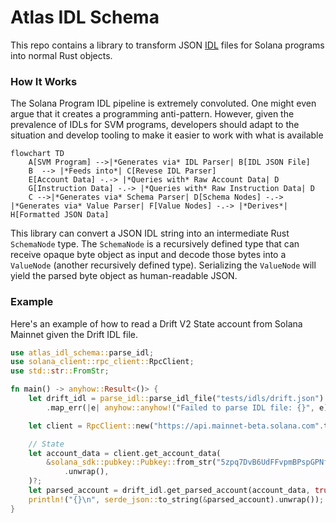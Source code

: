 # Atlas IDL Schema

This repo contains a library to transform JSON [IDL](https://en.wikipedia.org/wiki/Interface_description_language) files for Solana programs into normal Rust objects.

### How It Works
The Solana Program IDL pipeline is extremely convoluted. One might even argue that it creates a programming anti-pattern. However, given the prevalence of IDLs for SVM programs, developers should adapt to the situation and develop tooling to make it easier to work with what is available

```mermaid
flowchart TD
    A[SVM Program] -->|*Generates via* IDL Parser| B[IDL JSON File]
    B  --> |*Feeds into*| C[Revese IDL Parser]
    E[Account Data] -.-> |*Queries with* Raw Account Data| D 
    G[Instruction Data] -.-> |*Queries with* Raw Instruction Data| D
    C -->|*Generates via* Schema Parser| D[Schema Nodes] -.-> |*Generates via* Value Parser| F[Value Nodes] -.-> |*Derives*| H[Formatted JSON Data]  
```

This library can convert a JSON IDL string into an intermediate Rust `SchemaNode` type. The `SchemaNode` is a recursively defined type that can receive opaque byte object as input and decode those bytes into a `ValueNode` (another recursively defined type). Serializing the `ValueNode` will yield the parsed byte object as human-readable JSON.

### Example

Here's an example of how to read a Drift V2 State account from Solana Mainnet given the Drift IDL file.

```rust
use atlas_idl_schema::parse_idl;
use solana_client::rpc_client::RpcClient;
use std::str::FromStr;

fn main() -> anyhow::Result<()> {
    let drift_idl = parse_idl::parse_idl_file("tests/idls/drift.json")
        .map_err(|e| anyhow::anyhow!("Failed to parse IDL file: {}", e))?;

    let client = RpcClient::new("https://api.mainnet-beta.solana.com".to_string());

    // State
    let account_data = client.get_account_data(
        &solana_sdk::pubkey::Pubkey::from_str("5zpq7DvB6UdFFvpmBPspGPNfUGoBRRCE2HHg5u3gxcsN")
            .unwrap(),
    )?;
    let parsed_account = drift_idl.get_parsed_account(account_data, true)?;
    println!("{}\n", serde_json::to_string(&parsed_account).unwrap());
}
```
